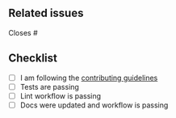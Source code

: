 <!--
Thanks for making a pull request to SolarPosition.jl.
We have added this PR template to help you help us.
Make sure to read the contributing guidelines.
See the comments below, fill the required fields, and check the items.
-->

## Related issues

<!-- We normally work with (i) create issue; (ii) discussion if necessary; (iii) create PR. So, at least one of the following should be true:-->

<!-- Option 1, this closes an existing issue. Fill the number below-->

Closes #

<!-- Option 2, this is a small fix that arguably won't need an issue. Uncomment below -->
<!--
There is no related issue.
-->

## Checklist

<!-- mark true if NA -->
<!-- leave PR as draft until all is checked -->

- [ ] I am following the [contributing guidelines](https://github.com/JuliaAstro/SolarPosition.jl/blob/main/docs/src/contributing.md)
- [ ] Tests are passing
- [ ] Lint workflow is passing
- [ ] Docs were updated and workflow is passing
